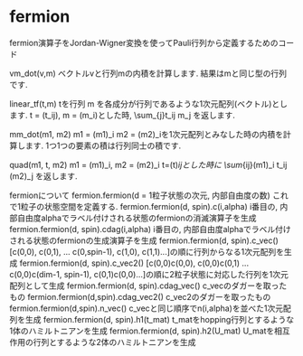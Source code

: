 # fermion
fermion演算子をJordan-Wigner変換を使ってPauli行列から定義するためのコード

vm_dot(v,m)
  ベクトルvと行列mの内積を計算します. 結果はmと同じ型の行列です.
  
linear_tf(t,m)
  tを行列 m を各成分が行列であるような1次元配列(ベクトル)とします.
  t = (t_ij), m = (m_i)とした時,
  \sum_{j}t_ij m_j
  を返します.
  
mm_dot(m1, m2)
  m1 = (m1)_i m2 = (m2)_iを1次元配列とみなした時の内積を計算します.
  1つ1つの要素の積は行列同士の積です.
  
quad(m1, t, m2)
  m1 = (m1)_i, m2 = (m2)_i t=(t)_ijとした時に
  \sum_{ij}(m1)_i t_ij (m2)_j
  を返します.
  
  
fermionについて
  fermion.fermion(d = 1粒子状態の次元, 内部自由度の数)
    これで1粒子の状態空間を定義する.
  fermion.fermion(d, spin).c(i,alpha)
    i番目の, 内部自由度alphaでラベル付けされる状態のfermionの消滅演算子を生成
  fermion.fermion(d, spin).cdag(i,alpha)
    i番目の, 内部自由度alphaでラベル付けされる状態のfermionの生成演算子を生成
  fermion.fermion(d, spin).c_vec()
    [c(0,0), c(0,1), ... c(0,spin-1), c(1,0), c(1,1)...]の順に行列からなる1次元配列を生成
  fermion.fermion(d, spin).c_vec2()
    [c(0,0)c(0,0), c(0,0)c(0,1) ... c(0,0)c(dim-1, spin-1), c(0,1)c(0,0)...]の順に2粒子状態に対応した行列を1次元配列として生成
  fermion.fermion(d, spin).cdag_vec()
    c_vecのダガーを取ったもの
  fermion.fermion(d,spin).cdag_vec2()
    c_vec2のダガーを取ったもの
  fermion.fermion(d,spin).n_vec()
    c_vecと同じ順序でn(i,alpha)を並べた1次元配列を生成
  fermion.fermion(d, spin).h1(t_mat)
    t_matをhopping行列とするような1体のハミルトニアンを生成
  fermion.fermion(d, spin).h2(U_mat)
    U_matを相互作用の行列とするような2体のハミルトニアンを生成
